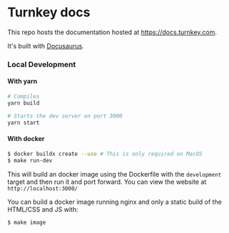 # Turnkey docs

This repo hosts the documentation hosted at https://docs.turnkey.com.

It's built with [Docusaurus](https://docusaurus.io/).

### Local Development

#### With yarn

```sh
# Compiles
yarn build

# Starts the dev server on port 3000
yarn start
```

#### With docker

```sh
$ docker buildx create --use # This is only required on MacOS
$ make run-dev
```

This will build an docker image using the Dockerfile with the `development` target and then run it and port forward.
You can view the website at `http://localhost:3000/`

You can build a docker image running nginx and only a static build of the HTML/CSS and JS with:

```sh
$ make image
```